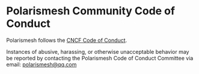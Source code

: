 # Polarismesh Community Code of Conduct

Polarismesh follows the [CNCF Code of Conduct](https://github.com/cncf/foundation/blob/master/code-of-conduct.md).

Instances of abusive, harassing, or otherwise unacceptable behavior may be reported by contacting the Polarismesh Code
of Conduct Committee via email: polarismesh@qq.com